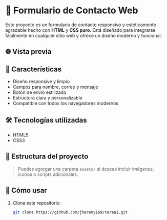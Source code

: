 # 📨 Formulario de Contacto Web

Este proyecto es un formulario de contacto responsivo y estéticamente agradable hecho con **HTML** y **CSS puro**. Está diseñado para integrarse fácilmente en cualquier sitio web y ofrece un diseño moderno y funcional.

## 🌐 Vista previa



## 🚀 Características

- Diseño responsive y limpio
- Campos para nombre, correo y mensaje
- Botón de envío estilizado
- Estructura clara y personalizable
- Compatible con todos los navegadores modernos

## 🛠️ Tecnologías utilizadas

- HTML5
- CSS3

## 📁 Estructura del proyecto


> Puedes agregar una carpeta `assets/` si deseas incluir imágenes, íconos o scripts adicionales.

## 🧪 Cómo usar

1. Clona este repositorio:
   ```bash
   git clone https://github.com/jheremy169/tarea1.git
